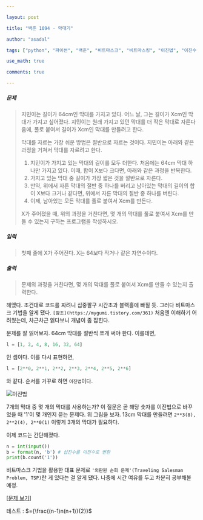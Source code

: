 ```yaml
---

layout: post

title: "백준 1094 - 막대기"

author: "asadal"

tags: ["python", "파이썬", "백준", "비트마스크", "비트마스킹", "이진법", "이진수"]

use_math: true

comments: true

---
```


##### 문제

>지민이는 길이가 64cm인 막대를 가지고 있다. 어느 날, 그는 길이가 Xcm인 막대가 가지고 싶어졌다. 지민이는 원래 가지고 있던 막대를 더 작은 막대로 자른다음에, 풀로 붙여서 길이가 Xcm인 막대를 만들려고 한다.
>
>막대를 자르는 가장 쉬운 방법은 절반으로 자르는 것이다. 지민이는 아래와 같은 과정을 거쳐서 막대를 자르려고 한다.
>
>1. 지민이가 가지고 있는 막대의 길이를 모두 더한다. 처음에는 64cm 막대 하나만 가지고 있다. 이때, 합이 X보다 크다면, 아래와 같은 과정을 반복한다.
>   1. 가지고 있는 막대 중 길이가 가장 짧은 것을 절반으로 자른다.
>   2. 만약, 위에서 자른 막대의 절반 중 하나를 버리고 남아있는 막대의 길이의 합이 X보다 크거나 같다면, 위에서 자른 막대의 절반 중 하나를 버린다.
>2. 이제, 남아있는 모든 막대를 풀로 붙여서 Xcm를 만든다.
>
>X가 주어졌을 때, 위의 과정을 거친다면, 몇 개의 막대를 풀로 붙여서 Xcm를 만들 수 있는지 구하는 프로그램을 작성하시오. 

##### 입력

> 첫째 줄에 X가 주어진다. X는 64보다 작거나 같은 자연수이다.

##### 출력

> 문제의 과정을 거친다면, 몇 개의 막대를 풀로 붙여서 Xcm를 만들 수 있는지 출력한다.

헤맸다. 조건대로 코드를 짜려니 십중팔구 시간초과 블랙홀에 빠질 듯. 그러다 비트마스크 기법을 알게 됐다. `[참조](https://mygumi.tistory.com/361)` 처음엔 이해하기 어려웠는데, 차근차근 읽다보니 개념이 좀 잡힌다. 

문제를 잘 읽어보자. 64cm 막대를 절반씩 쪼개 써야 한다. 이를테면,

```python
l = [1, 2, 4, 8, 16, 32, 64]
```

인 셈이다. 이를 다시 표현하면,

```python
l = [2**0, 2**1, 2**2, 2**3, 2**4, 2**5, 2**6]
```

와 같다. 순서를 거꾸로 하면 `이진법`이다.

![이진법](https://blog.kakaocdn.net/dn/ctDjSm/btqDQUnuHnE/v27Vrw3Gpj48mf9HYpPBN0/img.png)

7개의 막대 중 몇 개의 막대를 사용하는가? 이 질문은 곧 해당 숫자를 이진법으로 바꾸었을 때 '1'이 몇 개인지 묻는 문제다. 위 그림을 보자. 13cm 막대를 만들려면 `2**3(8), 2**2(4), 2**0(1)` 이렇게 3개의 막대가 필요하다.

이제 코드는 간단해졌다.

```python
n = int(input())
b = format(n, 'b') # 십진수를 이진수로 변환
print(b.count('1'))
```

비트마스크 기법을 활용한 대표 문제로 `'외판원 순회 문제'(Traveling Salesman Problem, TSP)`란 게 있다는 걸 알게 됐다. 나중에 시간 여유를 두고 차분히 공부해볼 예정.

[[문제 보기](https://www.acmicpc.net/problem/1094)]

테스트 : $={\frac{(n-1)n(n+1)}{2}}$

